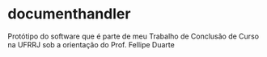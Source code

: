 documenthandler
===============

Protótipo do software que é parte de meu Trabalho de Conclusão de Curso na UFRRJ sob a orientação do Prof. Fellipe Duarte
